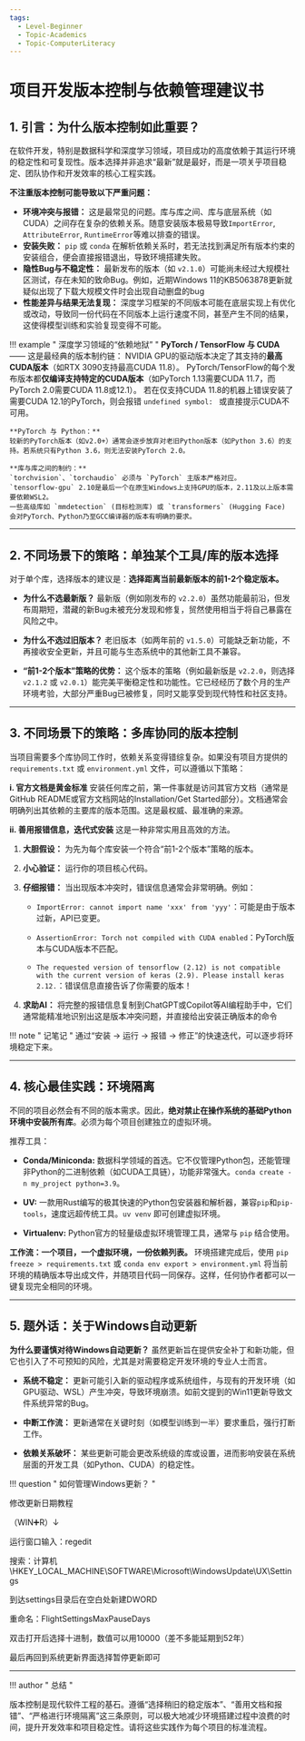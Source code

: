 ```yaml
---
tags:
  - Level-Beginner
  - Topic-Academics
  - Topic-ComputerLiteracy
---
```


# 项目开发版本控制与依赖管理建议书

## **1. 引言：为什么版本控制如此重要？**

在软件开发，特别是数据科学和深度学习领域，项目成功的高度依赖于其运行环境的稳定性和可复现性。版本选择并非追求“最新”就是最好，而是一项关乎项目稳定、团队协作和开发效率的核心工程实践。

**不注重版本控制可能导致以下严重问题：**

*   **环境冲突与报错：** 这是最常见的问题。库与库之间、库与底层系统（如CUDA）之间存在复杂的依赖关系。随意安装版本极易导致`ImportError`, `AttributeError`, `RuntimeError`等难以排查的错误。
*   **安装失败：** `pip` 或 `conda` 在解析依赖关系时，若无法找到满足所有版本约束的安装组合，便会直接报错退出，导致环境搭建失败。
*   **隐性Bug与不稳定性：** 最新发布的版本（如 `v2.1.0`）可能尚未经过大规模社区测试，存在未知的致命Bug。例如，近期Windows 11的KB5063878更新就疑似出现了下载大规模文件时会出现自动删盘的bug
*   **性能差异与结果无法复现：** 深度学习框架的不同版本可能在底层实现上有优化或改动，导致同一份代码在不同版本上运行速度不同，甚至产生不同的结果，这使得模型训练和实验复现变得不可能。

!!! example " 深度学习领域的“依赖地狱” "
    **PyTorch / TensorFlow 与 CUDA**—— 这是最经典的版本制约链：
    NVIDIA GPU的驱动版本决定了其支持的**最高CUDA版本**（如RTX 3090支持最高CUDA 11.8）。
    PyTorch/TensorFlow的每个发布版本都**仅编译支持特定的CUDA版本**（如PyTorch 1.13需要CUDA 11.7，而PyTorch 2.0需要CUDA 11.8或12.1）。
    若在仅支持CUDA 11.8的机器上错误安装了需要CUDA 12.1的PyTorch，则会报错 `undefined symbol: ` 或直接提示CUDA不可用。

    **PyTorch 与 Python：**
    较新的PyTorch版本（如v2.0+）通常会逐步放弃对老旧Python版本（如Python 3.6）的支持。若系统只有Python 3.6，则无法安装PyTorch 2.0。

    **库与库之间的制约：**
    `torchvision`、`torchaudio` 必须与 `PyTorch` 主版本严格对应。
    `tensorflow-gpu` 2.10是最后一个在原生Windows上支持GPU的版本，2.11及以上版本需要依赖WSL2。
    一些高级库如 `mmdetection` (目标检测库) 或 `transformers` (Hugging Face) 会对PyTorch、Python乃至GCC编译器的版本有明确的要求。

---

## **2. 不同场景下的策略：单独某个工具/库的版本选择**

对于单个库，选择版本的建议是：**选择距离当前最新版本的前1-2个稳定版本。**

*   **为什么不选最新版？**
    最新版（例如刚发布的 `v2.2.0`）虽然功能最前沿，但发布周期短，潜藏的新Bug未被充分发现和修复，贸然使用相当于将自己暴露在风险之中。

*   **为什么不选过旧版本？**
    老旧版本（如两年前的 `v1.5.0`）可能缺乏新功能，不再接收安全更新，并且可能与生态系统中的其他新工具不兼容。

*   **“前1-2个版本”策略的优势：**
    这个版本的策略（例如最新版是 `v2.2.0`，则选择 `v2.1.2` 或 `v2.0.1`）能完美平衡稳定性和功能性。它已经经历了数个月的生产环境考验，大部分严重Bug已被修复，同时又能享受到现代特性和社区支持。

---

## **3. 不同场景下的策略：多库协同的版本控制**

当项目需要多个库协同工作时，依赖关系变得错综复杂。如果没有项目方提供的 `requirements.txt` 或 `environment.yml` 文件，可以遵循以下策略：

**i. 官方文档是黄金标准**
安装任何库之前，第一件事就是访问其官方文档（通常是GitHub README或官方文档网站的Installation/Get Started部分）。文档通常会明确列出其依赖的主要库的版本范围。这是最权威、最准确的来源。

**ii. 善用报错信息，迭代式安装**
这是一种非常实用且高效的方法。
1.  **大胆假设：** 为先为每个库安装一个符合“前1-2个版本”策略的版本。
   
2.  **小心验证：** 运行你的项目核心代码。
   
3.  **仔细报错：** 当出现版本冲突时，错误信息通常会非常明确。例如：
    *   `ImportError: cannot import name 'xxx' from 'yyy'`：可能是由于版本过新，API已变更。   

    *   `AssertionError: Torch not compiled with CUDA enabled`：PyTorch版本与CUDA版本不匹配。

    *   `The requested version of tensorflow (2.12) is not compatible with the current version of keras (2.9). Please install keras 2.12.`：错误信息直接告诉了你需要的版本！
4.  **求助AI：** 将完整的报错信息复制到ChatGPT或Copilot等AI编程助手中，它们通常能精准地识别出这是版本冲突问题，并直接给出安装正确版本的命令

!!! note " 记笔记 "
    通过“安装 -> 运行 -> 报错 -> 修正”的快速迭代，可以逐步将环境稳定下来。

---

## **4. 核心最佳实践：环境隔离**

不同的项目必然会有不同的版本需求。因此，**绝对禁止在操作系统的基础Python环境中安装所有库**。必须为每个项目创建独立的虚拟环境。

推荐工具：

*  **Conda/Miniconda:** 数据科学领域的首选。它不仅管理Python包，还能管理非Python的二进制依赖（如CUDA工具链），功能非常强大。`conda create -n my_project python=3.9`。  

*  **UV:** 一款用Rust编写的极其快速的Python包安装器和解析器，兼容`pip`和`pip-tools`，速度远超传统工具。`uv venv` 即可创建虚拟环境。  

*  **Virtualenv:** Python官方的轻量级虚拟环境管理工具，通常与 `pip` 结合使用。

**工作流：一个项目，一个虚拟环境，一份依赖列表。**
环境搭建完成后，使用 `pip freeze > requirements.txt` 或 `conda env export > environment.yml` 将当前环境的精确版本导出成文件，并随项目代码一同保存。这样，任何协作者都可以一键复现完全相同的环境。

---

## **5. 题外话：关于Windows自动更新**

**为什么要谨慎对待Windows自动更新？**
虽然更新旨在提供安全补丁和新功能，但它也引入了不可预知的风险，尤其是对需要稳定开发环境的专业人士而言。

*  **系统不稳定：** 更新可能引入新的驱动程序或系统组件，与现有的开发环境（如GPU驱动、WSL）产生冲突，导致环境崩溃。如前文提到的Win11更新导致文件系统异常的Bug。

*  **中断工作流：** 更新通常在关键时刻（如模型训练到一半）要求重启，强行打断工作。

*  **依赖关系破坏：** 某些更新可能会更改系统级的库或设置，进而影响安装在系统层面的开发工具（如Python、CUDA）的稳定性。

!!! question " 如何管理Windows更新？ "

  修改更新日期教程
  
  （WIN➕R）↓
  
  运行窗口输入：regedit
  
  搜索：计算机\HKEY_LOCAL_MACHINE\SOFTWARE\Microsoft\WindowsUpdate\UX\Settings
  
  到达settings目录后在空白处新建DWORD
  
  重命名：FlightSettingsMaxPauseDays
  
  双击打开后选择十进制，数值可以用10000（差不多能延期到52年）
  
  最后再回到系统更新界面选择暂停更新即可



---

!!! author " 总结 "

版本控制是现代软件工程的基石。遵循“选择稍旧的稳定版本”、“善用文档和报错”、“严格进行环境隔离”这三条原则，可以极大地减少环境搭建过程中浪费的时间，提升开发效率和项目稳定性。请将这些实践作为每个项目的标准流程。